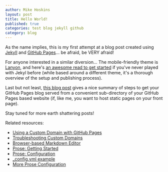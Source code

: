 ```yaml
---
author: Mike Hoskins
layout: post
title: Hello World!
published: true
categories: test blog jekyll github
category: blog
---
```

As the name implies, this is my first attempt at a blog post created using [Jekyll](https://jekyllrb.com) and [GitHub Pages](https://pages.github.com)...  be afraid, be VERY afraid!

For anyone interested in a similar diversion...  The mobile-friendly theme is [Lanyon](https://github.com/poole/lanyon), and here's [an awesome read to get started](https://www.smashingmagazine.com/2014/08/build-blog-jekyll-github-pages) if you've never played with Jekyl before (while based around a different theme, it's a thorough overview of the setup and publishing process).

Last but not least, [this blog post](http://shahrajat.com/2016-06-22-install-jekyll-subdirectory-blog-github-pages) gives a nice summary of steps to get your GitHub Pages blog served from a convenient sub-directory of your GitHub Pages based website (if, like me, you want to host static pages on your front page).

Stay tuned for more earth shattering posts!

Related resources:

- [Using a Custom Domain with GitHub Pages](https://help.github.com/articles/using-a-custom-domain-with-github-pages)
- [Troubleshooting Custom Domains](https://help.github.com/articles/troubleshooting-custom-domains)
- [Browser-based Markdown Editor](http://prose.io)
- [Prose: Getting Started](https://github.com/prose/prose/wiki/Getting-Started)
- [Prose: Configuration](https://github.com/prose/prose/wiki/Prose-Configuration)
- [\_config.yml example](https://tigefa.readthedocs.io/en/latest/config.html)
- [More Prose Configuration](https://joshuacox.github.io/jekyll/2015/12/04/Prose-Configuration)
